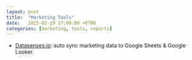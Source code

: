 ```yaml
---
layout: post
title:  "Marketing Tools"
date:   2025-02-19 17:00:00 +0700
categories: [marketing, tools, reports]
---
```


- [Datasenses.io](https://datasenses.io/): auto sync marketing data to Google Sheets & Google Looker.

